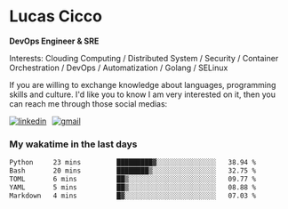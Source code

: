 # Lucas Cicco

**DevOps Engineer & SRE**

Interests: Clouding Computing / Distributed System / Security / Container Orchestration / DevOps / Automatization / Golang / SELinux

If you are willing to exchange knowledge about languages, programming skills and culture. I'd like you to know I am very interested on it, then you can reach me through those social medias:

<div style="display: flex; align-items: center; gap: 10px;">
  <a href="https://www.linkedin.com/in/lucas-vitor-de-cicco" target="_blank">
    <img
      src="https://img.shields.io/badge/-LinkedIn-%230077B5?style=for-the-badge&logo=linkedin&logoColor=white"
      alt="linkedin"
      target="_blank" 
    />
  </a>
  <a href="mailto:lucasvitorx1@gmail.com">
      <img
        src="https://img.shields.io/badge/-Gmail-%23333?style=for-the-badge&logo=gmail&logoColor=white"
        alt="gmail"
        target="_blank"
      />
  </a>
</div>

### My wakatime in the last days

<!--START_SECTION:waka-->

```txt
Python     23 mins         █████████▓░░░░░░░░░░░░░░░   38.94 %
Bash       20 mins         ████████▒░░░░░░░░░░░░░░░░   32.75 %
TOML       6 mins          ██▒░░░░░░░░░░░░░░░░░░░░░░   09.77 %
YAML       5 mins          ██▒░░░░░░░░░░░░░░░░░░░░░░   08.88 %
Markdown   4 mins          █▓░░░░░░░░░░░░░░░░░░░░░░░   07.03 %
```

<!--END_SECTION:waka-->
